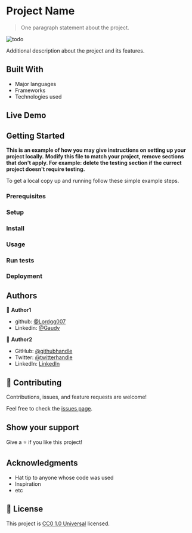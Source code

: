 # Project Name

> One paragraph statement about the project.

![todo](https://github.com/Lordgg007/To-do-list-storage-gaudy-31ago23/assets/139135651/aa4a6212-e723-4bf8-927c-90eb53c3d9d3)


Additional description about the project and its features.

## Built With

- Major languages
- Frameworks
- Technologies used

## Live Demo




## Getting Started

**This is an example of how you may give instructions on setting up your project locally.**
**Modify this file to match your project, remove sections that don't apply. For example: delete the testing section if the currect project doesn't require testing.**


To get a local copy up and running follow these simple example steps.

### Prerequisites

### Setup

### Install

### Usage

### Run tests

### Deployment



## Authors

👤 **Author1**

- github: [@Lordgg007](https://github.com/Lordgg007)
- Linkedin: [@Gaudy](https://www.linkedin.com/home)

👤 **Author2**

- GitHub: [@githubhandle](https://github.com/githubhandle)
- Twitter: [@twitterhandle](https://twitter.com/twitterhandle)
- LinkedIn: [LinkedIn](https://linkedin.com/linkedinhandle)



## 🤝 Contributing

Contributions, issues, and feature requests are welcome!

Feel free to check the [issues page](https://github.com/Lordgg007/To-do-list-storage-gaudy-31ago23/issues).

## Show your support

Give a ⭐️ if you like this project!

## Acknowledgments

- Hat tip to anyone whose code was used
- Inspiration
- etc

## 📝 License

This project is [CC0 1.0 Universal](LICENSE) licensed.
